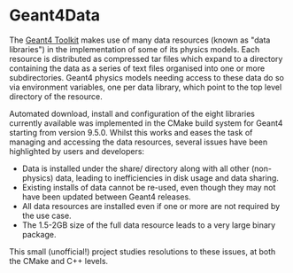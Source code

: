 Geant4Data
==========
The [Geant4 Toolkit](http://geant4.cern.ch) makes use of many data
resources (known as "data libraries") in the implementation of some of its
physics models. Each resource is distributed as compressed tar files
which expand to a directory containing the data as a series of text files
organised into one or more subdirectories. Geant4 physics models needing 
access to these data do so via environment variables, one per data library,
which point to the top level directory of the resource.

Automated download, install and configuration of the eight libraries 
currently available was implemented in the CMake build system for Geant4
starting from version 9.5.0. Whilst this works and eases the task of 
managing and accessing the data resources, several issues have been
highlighted by users and developers:

* Data is installed under the share/ directory along with all other
(non-physics) data, leading to inefficiencies in disk usage and data sharing.
* Existing installs of data cannot be re-used, even though they may not
have been updated between Geant4 releases.
* All data resources are installed even if one or more are not required by 
the use case.
* The 1.5-2GB size of the full data resource leads to a very large binary 
package.

This small (unofficial!) project studies resolutions to these issues,
at both the CMake and C++ levels. 



